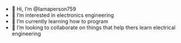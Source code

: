 - 👋 Hi, I’m @Iamaperson759
- 👀 I’m interested in electronics engineering
- 🌱 I’m currently learning how to program
- 💞️ I’m looking to collaborate on things that help thers learn electrical engineering
